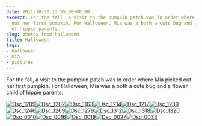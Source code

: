 ```yaml
---
date: 2011-10-30 23:55:00+00:00
excerpt: For the fall, a visit to the pumpkin patch was in order where Mia picked
  out her first pumpkin. For Halloween, Mia was a both a cute bug and a flower child
  of hippie parents.
slug: photos-from-halloween
title: Halloween
tags:
- halloween
- mia
- pictures
---
```


For the fall, a visit to the pumpkin patch was in order where Mia picked out her first pumpkin. For Halloween, Mia was a both a cute bug and a flower child of hippie parents.

[![Dsc_1209](http://wordbitarchives.files.wordpress.com/2013/02/dsc_1209-scaled-1000.jpg?w=300)](http://wordbitarchives.files.wordpress.com/2013/02/dsc_1209-scaled-1000.jpg)[![Dsc_1202](http://wordbitarchives.files.wordpress.com/2013/02/dsc_1202-scaled-1000.jpg?w=300)](http://wordbitarchives.files.wordpress.com/2013/02/dsc_1202-scaled-1000.jpg)[![Dsc_1163](http://wordbitarchives.files.wordpress.com/2013/02/dsc_1163-scaled-1000.jpg?w=300)](http://wordbitarchives.files.wordpress.com/2013/02/dsc_1163-scaled-1000.jpg)[![Dsc_1214](http://wordbitarchives.files.wordpress.com/2013/02/dsc_1214-scaled-1000.jpg?w=300)](http://wordbitarchives.files.wordpress.com/2013/02/dsc_1214-scaled-1000.jpg)[![Dsc_1217](http://wordbitarchives.files.wordpress.com/2013/02/dsc_1217-scaled-1000.jpg?w=300)](http://wordbitarchives.files.wordpress.com/2013/02/dsc_1217-scaled-1000.jpg)[![Dsc_1289](http://wordbitarchives.files.wordpress.com/2013/02/dsc_1289-scaled-1000.jpg?w=300)](http://wordbitarchives.files.wordpress.com/2013/02/dsc_1289-scaled-1000.jpg)[![Dsc_1246](http://wordbitarchives.files.wordpress.com/2013/02/dsc_1246-scaled-1000.jpg?w=201)](http://wordbitarchives.files.wordpress.com/2013/02/dsc_1246-scaled-1000.jpg)[![Dsc_1269](http://wordbitarchives.files.wordpress.com/2013/02/dsc_1269-scaled-1000.jpg?w=300)](http://wordbitarchives.files.wordpress.com/2013/02/dsc_1269-scaled-1000.jpg)[![Dsc_1279](http://wordbitarchives.files.wordpress.com/2013/02/dsc_1279-scaled-1000.jpg?w=300)](http://wordbitarchives.files.wordpress.com/2013/02/dsc_1279-scaled-1000.jpg)[![Dsc_1312](http://wordbitarchives.files.wordpress.com/2013/02/dsc_1312-scaled-1000.jpg?w=201)](http://wordbitarchives.files.wordpress.com/2013/02/dsc_1312-scaled-1000.jpg)[![Dsc_1318](http://wordbitarchives.files.wordpress.com/2013/02/dsc_1318-scaled-1000.jpg?w=201)](http://wordbitarchives.files.wordpress.com/2013/02/dsc_1318-scaled-1000.jpg)[![Dsc_1320](http://wordbitarchives.files.wordpress.com/2013/02/dsc_1320-scaled-1000.jpg?w=300)](http://wordbitarchives.files.wordpress.com/2013/02/dsc_1320-scaled-1000.jpg)[![Dsc_0010](http://wordbitarchives.files.wordpress.com/2013/02/dsc_0010-scaled-1000.jpg?w=300)](http://wordbitarchives.files.wordpress.com/2013/02/dsc_0010-scaled-1000.jpg)[![Dsc_0016](http://wordbitarchives.files.wordpress.com/2013/02/dsc_0016-scaled-1000.jpg?w=300)](http://wordbitarchives.files.wordpress.com/2013/02/dsc_0016-scaled-1000.jpg)[![Dsc_0019](http://wordbitarchives.files.wordpress.com/2013/02/dsc_0019-scaled-1000.jpg?w=300)](http://wordbitarchives.files.wordpress.com/2013/02/dsc_0019-scaled-1000.jpg)[![Dsc_0027](http://wordbitarchives.files.wordpress.com/2013/02/dsc_0027-scaled-1000.jpg?w=300)](http://wordbitarchives.files.wordpress.com/2013/02/dsc_0027-scaled-1000.jpg)[![Dsc_0033](http://wordbitarchives.files.wordpress.com/2013/02/dsc_0033-scaled-1000.jpg?w=300)](http://wordbitarchives.files.wordpress.com/2013/02/dsc_0033-scaled-1000.jpg)
